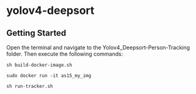 # yolov4-deepsort

## Getting Started
Open the terminal and navigate to the Yolov4_Deepsort-Person-Tracking folder. Then execute the following commands:

```
sh build-docker-image.sh

sudo docker run -it as15_my_img

sh run-tracker.sh
``` 

